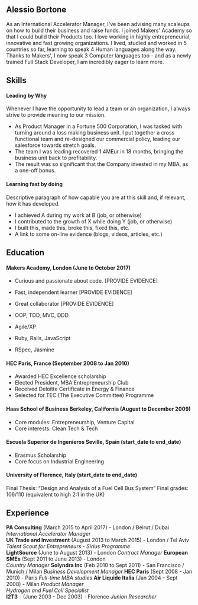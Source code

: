 ## Alessio Bortone

As an International Accelerator Manager, I've been advising many scaleups on how to build their business and raise funds. 
I joined Makers' Academy so that I could build their Products too. 
I love working in highly entrepreneurial, innovative and fast growing organizations. I lived, studied and worked in 5 countries so far, learning to speak 4 Human languages along the way. Thanks to Makers', I now speak 3 Computer languages too - and as a newly trained Full Stack Developer, I am incredibly eager to learn more. 

## Skills

#### Leading by Why 

Whenever I have the opportunity to lead a team or an organization, I always strive to provide meaning to our mission. 

- As Product Manager in a Fortune 500 Corporation, I was tasked with turning around a loss making business unit. I put together a cross functional team and re-designed our commercial policy, leading our salesforce towards stretch goals. 
- The team I was leading recovered 1.4MEur in 18 months, bringing the business unit back to profitability.
- The result was so significant that the Company invested in my MBA, as a one-off bonus.

#### Learning fast by doing 

Descriptive paragraph of how capable you are at this skill and, if relevant, how it has developed.

- I achieved A during my work at B (job, or otherwise)
- I contributed to the growth of X while doing Y (job, or otherwise)
- I built this, made this, broke this, fixed this, etc.
- A link to some on-line evidence (blogs, videos, articles, etc.)

#### 

## Education

#### Makers Academy, London (June to October 2017)

- Curious and passionate about code. [PROVIDE EVIDENCE]
- Fast, independent learner [PROVIDE EVIDENCE]
- Great collaborator [PROVIDE EVIDENCE]

- OOP, TDD, MVC, DDD
- Agile/XP
- Ruby, Rails, JavaScript
- RSpec, Jasmine

#### HEC Paris, France (September 2008 to Jan 2010)

- Awarded HEC Excellence scholarship
- Elected President, MBA Entrepreneurship Club
- Received Deloitte Certificate in Energy & Finance
- Selected for TEC (The Executive Committee) Programme

#### Haas School of Business Berkeley, California (August to December 2009)

- Core modules: Entrepreneurship, Venture Capital
- Core interests: Clean Tech & Tech

#### Escuela Superior de Ingenieros Seville, Spain (start_date to end_date)

- Erasmus Scholarship
- Core focus on Industrial Engineering

#### University of Florence, Italy (start_date to end_date)

Final Thesis: “Design and Analysis of a Fuel Cell Bus System”
Final grades: 106/110 (equivalent to high 2:1 in the UK)


## Experience

**PA Consulting**  (March 2015 to April 2017) - London / Beirut / Dubai  
*International Accelerator Manager*  
**UK Trade and Investment**  (August 2013 to March 2015) - London / Tel Aviv   
*Talent Scout for Entrepreneurs - Sirius Programme*  
**LightSource**  (June to August 2013) - London
*Contract Manager* 
**European SMEs**  (Sept 2011 to June 2013) - London  
*Country Manager* 
**Solyndra Inc** (Feb 2010 to Sept 2011) - San Francisco / Munich / Milan
*Business Development Manager* 
**HEC Paris** (Sept 2008 - Jan 2010) - Paris 
*Full-time MBA studies*
**Air Liquide Italia** (Jan 2004 - Sept 2008) - Milan
*Product Manager*                                         
*Hydrogen and Fuel Cell Specialist*                           
**I2T3** - (June 2003 - Dec 2003) - Florence
*Junion Researcher*
